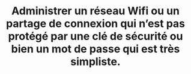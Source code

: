 ---
categories: category-vPOHpPFF_kFw2S80Eawqn
goodPractices:
- good-practice-A6hmiM-uR_gTzr7aPuTge
risks:
- S’exposer à des connexions non désirées par des utilisateurs non autorisés qui peuvent
  réaliser des actions malveillantes. Risquer d’être considéré comme fournisseur d’accès
  à une personne malveillante ayant commis des exactions depuis son point d’accès
  Wifi (téléchargement de contenu illégal
- de contenu piraté
- pédopornographique
- etc.).
title: 'Administrer un réseau Wifi ou un partage de connexion qui n’est pas protégé
  par une clé de sécurité ou bien un mot de passe qui est très simpliste. '
uuid: vulnerability-O6h63KPk81DsZ8-ZOlQvM
visibleInCms: true
---